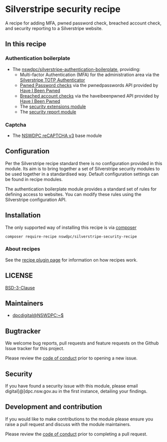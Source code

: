 # Silverstripe security recipe

A recipe for adding MFA, pwned password check, breached account check, and security reporting to a Silverstripe website.

## In this recipe 

### Authentication boilerplate

+ The [nswdpc/silverstripe-authentication-boilerplate](https://github.com/nswdpc/silverstripe-authentication-boilerplate), providing:
  + Multi-factor Authentication (MFA) for the administration area via the [Silverstripe TOTP Authenticator](https://github.com/silverstripe/silverstripe-totp-authenticator)
  + [Pwned Password checks](nswdpc/silverstripe-pwnage-hinter) via the pwnedpasswords API provided by [Have I Been Pwned](https://haveibeenpwned.com)
  + [Breached account checks](nswdpc/silverstripe-pwnage-hinter) via the haveibeenpwned API provided by [Have I Been Pwned](https://haveibeenpwned.com)
  + The [security extensions module](https://github.com/silverstripe/silverstripe-security-extensions)
  + The [security report module](https://github.com/silverstripe/silverstripe-securityreport)

### Captcha

+ The [NSWDPC reCAPTCHA v3](https://github.com/nswdpc/silverstripe-recaptcha-v3) base module


## Configuration

Per the Silverstripe recipe standard there is no configuration provided in this module. Its aim is to bring together a set of Silverstripe security modules to be used together in a standardised way. Default configuration settings can be found in recipe modules.

The authentication boilerplate module provides a standard set of rules for defining access to websites. You can modify these rules using the Silverstripe configuration API.

## Installation

The only supported way of installing this recipe is via [composer](https://getcomposer.org)

```
composer require-recipe nswdpc/silverstripe-security-recipe
```
### About recipes

See the [recipe plugin page](https://github.com/silverstripe/recipe-plugin) for information on how recipes work.

## LICENSE

[BSD-3-Clause](./LICENSE.md)

## Maintainers

+ [dpcdigital@NSWDPC:~$](https://dpc.nsw.gov.au)

## Bugtracker

We welcome bug reports, pull requests and feature requests on the Github Issue tracker for this project.

Please review the [code of conduct](./code-of-conduct.md) prior to opening a new issue.

## Security

If you have found a security issue with this module, please email digital[@]dpc.nsw.gov.au in the first instance, detailing your findings.

## Development and contribution

If you would like to make contributions to the module please ensure you raise a pull request and discuss with the module maintainers.

Please review the [code of conduct](./code-of-conduct.md) prior to completing a pull request.

